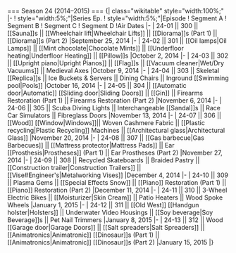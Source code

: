 === Season 24 (2014–2015) ===
{| class="wikitable" style="width:100%;"
|-
! style="width:5%;"|Series Ep.
! style="width:5%;"|Episode
! Segment A
! Segment B
! Segment C
! Segment D
!Air Dates
|-
| 24-01 || 300 || [[Sauna]]s || [[Wheelchair lift|Wheelchair Lifts]] || [[Diorama]]s (Part 1) || [[Diorama]]s (Part 2)
|September 25, 2014
|-
| 24-02 || 301 || [[Oil lamps|Oil Lamps]] || [[Mint chocolate|Chocolate Mints]] || [[Underfloor heating|Underfloor Heating]] || [[Pillow]]s
|October 2, 2014
|-
| 24-03 || 302 || [[Upright piano|Upright Pianos]] || [[Flag]]s || [[Vacuum cleaner|Wet/Dry Vacuums]] || Medieval Axes
|October 9, 2014
|-
| 24-04 || 303 || Skeletal [[Replica]]s || Ice Buckets & Servers || Dining Chairs || Inground [[Swimming pool|Pools]]
|October 16, 2014
|-
| 24-05 || 304 || [[Automatic door|Automatic]] [[Sliding door|Sliding Doors]] || [[Gin]] || Firearms Restoration (Part 1) || Firearms Restoration (Part 2)
|November 6, 2014
|-
| 24-06 || 305 || Scuba Diving Lights || Interchangeable [[Sandal]]s || Race Car Simulators || Fibreglass Doors
|November 13, 2014
|-
| 24-07 || 306 || [[Wood]] [[Window|Windows]]|| Woven Cashmere Fabric || [[Plastic recycling|Plastic Recycling]] Machines || [[Architectural glass|Architectural Glass]]
|November 20, 2014
|-
| 24-08 || 307 || [[Gas barbecue|Gas Barbecues]] || [[Mattress protector|Mattress Pads]] || Ear [[Prosthesis|Prostheses]] (Part 1) || Ear Prostheses (Part 2)
|November 27, 2014
|-
| 24-09 || 308 || Recycled Skateboards || Braided Pastry || [[Construction trailer|Construction Trailers]] || [[Vise#Engineer's|Metalworking Vises]]
|December 4, 2014
|-
| 24-10 || 309 || Plasma Gems || [[Special Effects Snow]] || [[Piano]] Restoration (Part 1) || [[Piano]] Restoration (Part 2)
|December 11, 2014
|-
| 24-11 || 310 || 3-Wheel Electric Bikes || [[Moisturizer|Skin Cream]] || Patio Heaters || Wood Spoke Wheels
|January 1, 2015
|-
| 24-12 || 311 || [[Old West]] [[Handgun holster|Holsters]] || Underwater Video Housings || [[Soy beverage|Soy Beverage]]s || Pet Nail Trimmers
|January 8, 2015
|-
| 24-13 || 312 || Wood [[Garage door|Garage Doors]] || [[Salt spreaders|Salt Spreaders]] || [[Animatronics|Animatronic]] [[Dinosaur]]s (Part 1) || [[Animatronics|Animatronic]] [[Dinosaur]]s (Part 2)
|January 15, 2015
|}
